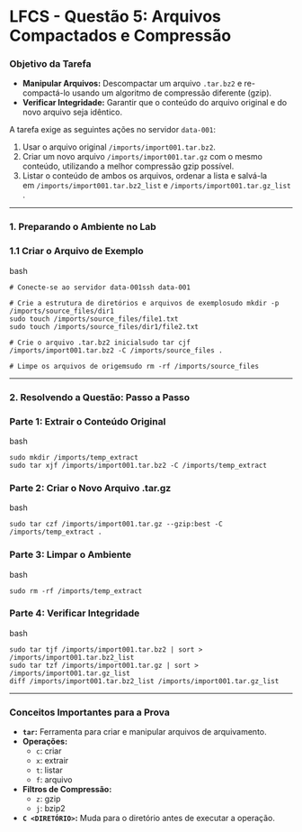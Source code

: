 # **LFCS - Questão 5: Arquivos Compactados e Compressão**

### **Objetivo da Tarefa**

- **Manipular Arquivos:** Descompactar um arquivo `.tar.bz2` e re-compactá-lo usando um algoritmo de compressão diferente (gzip).
- **Verificar Integridade:** Garantir que o conteúdo do arquivo original e do novo arquivo seja idêntico.

A tarefa exige as seguintes ações no servidor `data-001`:

1. Usar o arquivo original `/imports/import001.tar.bz2`.
2. Criar um novo arquivo `/imports/import001.tar.gz` com o mesmo conteúdo, utilizando a melhor compressão gzip possível.
3. Listar o conteúdo de ambos os arquivos, ordenar a lista e salvá-la em `/imports/import001.tar.bz2_list` e `/imports/import001.tar.gz_list`.

---

### **1. Preparando o Ambiente no Lab**

### **1.1 Criar o Arquivo de Exemplo**

bash

```
# Conecte-se ao servidor data-001ssh data-001

# Crie a estrutura de diretórios e arquivos de exemplosudo mkdir -p /imports/source_files/dir1
sudo touch /imports/source_files/file1.txt
sudo touch /imports/source_files/dir1/file2.txt

# Crie o arquivo .tar.bz2 inicialsudo tar cjf /imports/import001.tar.bz2 -C /imports/source_files .

# Limpe os arquivos de origemsudo rm -rf /imports/source_files
```

---

### **2. Resolvendo a Questão: Passo a Passo**

### **Parte 1: Extrair o Conteúdo Original**

bash

```
sudo mkdir /imports/temp_extract
sudo tar xjf /imports/import001.tar.bz2 -C /imports/temp_extract
```

### **Parte 2: Criar o Novo Arquivo .tar.gz**

bash

```
sudo tar czf /imports/import001.tar.gz --gzip:best -C /imports/temp_extract .
```

### **Parte 3: Limpar o Ambiente**

bash

```
sudo rm -rf /imports/temp_extract
```

### **Parte 4: Verificar Integridade**

bash

```
sudo tar tjf /imports/import001.tar.bz2 | sort > /imports/import001.tar.bz2_list
sudo tar tzf /imports/import001.tar.gz | sort > /imports/import001.tar.gz_list
diff /imports/import001.tar.bz2_list /imports/import001.tar.gz_list
```

---

### **Conceitos Importantes para a Prova**

- **`tar`:** Ferramenta para criar e manipular arquivos de arquivamento.
- **Operações:**
    - `c`: criar
    - `x`: extrair
    - `t`: listar
    - `f`: arquivo
- **Filtros de Compressão:**
    - `z`: gzip
    - `j`: bzip2
- **`C <DIRETÓRIO>`:** Muda para o diretório antes de executar a operação.
